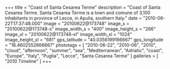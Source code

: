 +++
title = "Coast of Santa Cesarea Terme"
description = "Coast of Santa Cesarea Terme. Santa Cesarea Terme is a town and comune of 3,100 inhabitants in province of Lecce, in Apulia, southern Italy."
date = "2010-06-22T17:37:48.000"
image = "20100622@173748"
image_s = "20100622@173748-s"
image_width_s = "400"
image_height_s = "266"
image_xl = "20100622@173748-xl"
image_width_xl = "1024"
image_height_xl = "681"
gps_latitude = "40.0356199166667"
gps_longitude = "18.4602552666667"
phototags = [ "2010-06-22", "2010-06", "2010", "cloud", "afternoon", "summer", "sea", "Mediterranean", "Adriatic", "coast", "Europe", "Italy", "Puglia", "Lecce", "Santa Cesarea Terme" ]
galleries = [ "2010 Timeline" ]
+++
